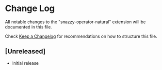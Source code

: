 # Change Log

All notable changes to the "snazzy-operator-natural" extension will be documented in this file.

Check [Keep a Changelog](http://keepachangelog.com/) for recommendations on how to structure this file.

## [Unreleased]

- Initial release
